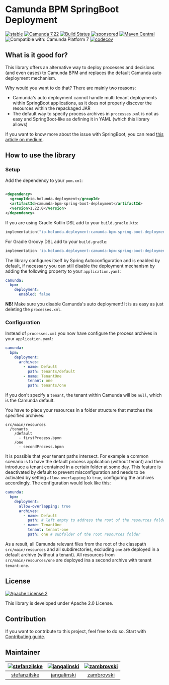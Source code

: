 # Camunda BPM SpringBoot Deployment

[![stable](https://img.shields.io/badge/lifecycle-STABLE-green.svg)](https://github.com/holisticon#open-source-lifecycle)
[![Camunda 7.22](https://img.shields.io/badge/Camunda%20Version-7.22-orange.svg)](https://docs.camunda.org/manual/7.22/)
[![Build Status](https://github.com/holunda-io/camunda-bpm-spring-boot-deployment/workflows/Development%20branches/badge.svg)](https://github.com/holunda-io/camunda-bpm-spring-boot-deployment/actions)
[![sponsored](https://img.shields.io/badge/sponsoredBy-Holisticon-RED.svg)](https://holisticon.de/)
[![Maven Central](https://maven-badges.herokuapp.com/maven-central/io.holunda.deployment/camunda-bpm-spring-boot-deployment/badge.svg)](https://maven-badges.herokuapp.com/maven-central/io.holunda.deployment/camunda-bpm-spring-boot-deployment)
![Compatible with: Camunda Platform 7](https://img.shields.io/badge/Compatible%20with-Camunda%20Platform%207-26d07c) 
[![codecov](https://codecov.io/gh/holunda-io/camunda-bpm-spring-boot-deployment/graph/badge.svg?token=yKCqS4nEEz)](https://codecov.io/gh/holunda-io/camunda-bpm-spring-boot-deployment)

## What is it good for?

This library offers an alternative way to deploy processes and decisions (and even cases) to Camunda BPM and replaces the default Camunda auto deployment
mechanism.

Why would you want to do that? There are mainly two reasons:

* Camunda's auto deployment cannot handle multi tenant deployments within SpringBoot applications, as it does not properly discover the resources within the
  repackaged JAR
* The default way to specify process archives in `processes.xml` is not as easy and SpringBoot-like as defining it in YAML (which this library allows)

If you want to know more about the issue with SpringBoot, you can
read [this article on medium](https://medium.com/holisticon-consultants/multi-tenant-deployments-with-camunda-bpm-and-springboot-ecac2c8826f8).

## How to use the library

### Setup

Add the dependency to your `pom.xml`:

```xml

<dependency>
  <groupId>io.holunda.deployment</groupId>
  <artifactId>camunda-bpm-spring-boot-deployment</artifactId>
  <version>1.22.0</version>
</dependency>
```

If you are using Gradle Kotlin DSL add to your `build.gradle.kts`:

```kts
implementation("io.holunda.deployment:camunda-bpm-spring-boot-deployment:1.22.0")
```

For Gradle Groovy DSL add to your `build.gradle`:

```Groovy
implementation 'io.holunda.deployment:camunda-bpm-spring-boot-deployment:1.22.0'
```

The library configures itself by Spring Autoconfiguration and is enabled by default, if necessary you can still disable the deployment mechanism by adding the
following property to your `application.yaml`:

```yaml
camunda:
  bpm:
    deployment:
      enabled: false
```

**NB!** Make sure you disable Camunda's auto deployment! It is as easy as just deleting the `processes.xml`.

### Configuration

Instead of `processes.xml` you now have configure the process archives in your `application.yaml`:

```yaml
camunda:
  bpm:
    deployment:
      archives:
        - name: Default
          path: tenants/default
        - name: TenantOne
          tenant: one
          path: tenants/one
```

If you don't specify a `tenant`, the tenant within Camunda will be `null`, which is the Camunda default.

You have to place your resources in a folder structure that matches the specified archives:

```
src/main/resources
  /tenants
    /default
      - firstProcess.bpmn
    /one
      - secondProcess.bpmn
```

It is possible that your tenant paths intersect. For example a common scenario is to have the default process application (without tenant) and then introduce a tenant contained in a certain folder at some day. This feature is deactivated by 
default to prevent misconfiguration and needs to be activated by setting `allow-overlapping` to `true`, configuring the archives accordingly. The configuration would look like this:

```yaml
camunda:
  bpm:
    deployment:
      allow-overlapping: true
      archives:
        - name: Default
          path: # left empty to address the root of the resources folder and all subfolders.
        - name: TenantOne
          tenant: tenant-one
          path: one # subfolder of the root resources folder 
```
As a result, all Camunda relevant files from the root of the classpath `src/main/resources` and all subdirectories, excluding `one` are deployed in a default archive (without a tenant). All resources from `src/main/resources/one` are deployed ina a second archive with tenant `tenant-one`.


## License

[![Apache License 2](https://img.shields.io/badge/License-Apache%202.0-blue.svg)](LICENSE)

This library is developed under Apache 2.0 License.

## Contribution

If you want to contribute to this project, feel free to do so. Start
with [Contributing guide](http://holunda.io/camunda-bpm-data/snapshot/developer-guide/contribution.html).

## Maintainer

[<img alt="stefanzilske" src="https://avatars.githubusercontent.com/u/10954564?v=4&s=117 width=117">](https://github.com/stefanzilske) |[<img alt="jangalinski" src="https://avatars.githubusercontent.com/u/814032?v=4&s=117 width=117">](https://github.com/jangalinski)|[<img alt="zambrovski" src="https://avatars.githubusercontent.com/u/673128?v=4&s=117 width=117">](https://github.com/zambrovski)
:---:|:--------------------------------------------------------------------------------------------------------------------------------:|:---:|
[stefanzilske](https://github.com/stefanzilske)|                                          [jangalinski](https://github.com/jangalinski)                                           |[zambrovski](https://github.com/zambrovski)|

